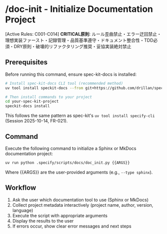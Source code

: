 # /doc-init - Initialize Documentation Project

[Active Rules: C001-C014]
**CRITICAL原則**: ルール歪曲禁止・エラー迂回禁止・理想実装ファースト・記録管理・品質基準遵守・ドキュメント整合性・TDD必須・DRY原則・破壊的リファクタリング推奨・妥協実装絶対禁止

## Prerequisites

Before running this command, ensure spec-kit-docs is installed:

```bash
# Install spec-kit-docs CLI tool (recommended method)
uv tool install speckit-docs --from git+https://github.com/drillan/spec-kit-docs.git

# Then install commands to your project
cd your-spec-kit-project
speckit-docs install
```

This follows the same pattern as spec-kit's `uv tool install specify-cli` (Session 2025-10-14, FR-021).

## Command

Execute the following command to initialize a Sphinx or MkDocs documentation project:

```bash
uv run python .specify/scripts/docs/doc_init.py {{ARGS}}
```

Where {{ARGS}} are the user-provided arguments (e.g., `--type sphinx`).

## Workflow
1. Ask the user which documentation tool to use (Sphinx or MkDocs)
2. Collect project metadata interactively (project name, author, version, language)
3. Execute the script with appropriate arguments
4. Display the results to the user
5. If errors occur, show clear error messages and next steps

